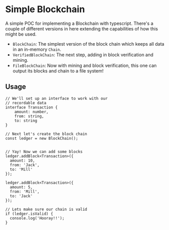 # Simple Blockchain

A simple POC for implementing a Blockchain with typescript. There's a couple of different versions in here extending the capabilities of how this might be used.

* `BlockChain`: The simplest version of the block chain which keeps all data in an in-memory `Chain`.
* `VerifiedBlockChain`: The next step, adding in block verification and mining.
* `FileBlockChain`: Now with mining and block verification, this one can output its blocks and chain to a file system!

## Usage
```
// We'll set up an interface to work with our 
// recordable data
interface Transaction {
    amount: number,
    from: string,
    to: string
}

// Next let's create the block chain
const ledger = new BlockChain();


// Yay! Now we can add some blocks
ledger.addBlock<Transaction>({ 
  amount: 10, 
  from: 'Jack', 
  to: 'Mill' 
});

ledger.addBlock<Transaction>({ 
  amount: 5, 
  from: 'Mill', 
  to: 'Jack' 
});

// Lets make sure our chain is valid
if (ledger.isValid) {
  console.log('Hooray!!');
}
```
